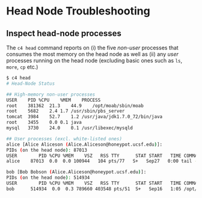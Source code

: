 # Head Node Troubleshooting

## Inspect head-node processes

The `c4 head` command reports on (i) the five _non-user_ processes that consumes the most memory on the head node as well as (ii) any _user_ processes running on the head node (excluding basic ones such as `ls`, `more`, `cp` etc.)
 
```sh
$ c4 head
# Head-Node Status

## High-memory non-user processes
USER	PID	%CPU	%MEM	PROCESS
root	381362	21.3	44.9	/opt/moab/sbin/moab
root	5682	2.4	1.7	/usr/sbin/pbs_server
tomcat	3984	52.7	1.2	/usr/java/jdk1.7.0_72/bin/java
root	3455	0.0	0.1	java
mysql	3730	24.0	0.1	/usr/libexec/mysqld

## User processes (excl. white-listed ones)
alice [Alice Aliceson (Alice.Aliceson@honeypot.ucsf.edu)]:
PIDs (on the head node): 87013
USER        PID %CPU %MEM    VSZ   RSS TTY      STAT START   TIME COMMAND
alice    87013  0.0  0.0 100944   104 pts/77   S+   Sep27   0:00 tail -f pilot.minfi.R.out

bob [Bob Bobson (Alice.Aliceson@honeypot.ucsf.edu)]:
PIDs (on the head node): 514934
USER        PID %CPU %MEM    VSZ   RSS TTY      STAT START   TIME COMMAND
bob      514934  0.0  0.3 789660 403548 pts/51  S+   Sep16   1:05 /opt/R/R-3.2.0/lib64/R/bin/exec/R
```
